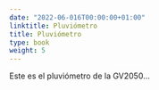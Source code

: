 ```yaml
---
date: "2022-06-016T00:00:00+01:00"
linktitle: Pluviómetro
title: Pluviómetro
type: book
weight: 5
---
```


Este es el pluviómetro de la GV2050...